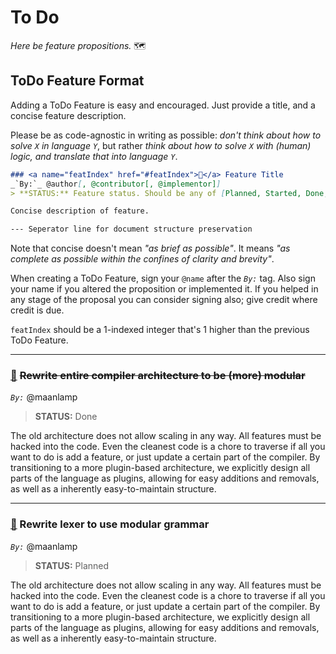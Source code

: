 # To Do
_Here be feature propositions._ 🗺️

## ToDo Feature Format
Adding a ToDo Feature is easy and encouraged. Just provide a title, and a concise feature description.

Please be as code-agnostic in writing as possible: _don't think about how to solve `X` in language `Y`_, but rather _think about how to solve `X` with (human) logic, and translate that into language `Y`_.

```md
### <a name="featIndex" href="#featIndex">🔗</a> Feature Title
_`By:`_ @author[, @contributor[, @implementor]]
> **STATUS:** Feature status. Should be any of [Planned, Started, Done, Rejected].

Concise description of feature.

--- Seperator line for document structure preservation
```

Note that concise doesn't mean _"as brief as possible"_. It means _"as complete as possible within the confines of clarity and brevity"_.

When creating a ToDo Feature, sign your `@name` after the _`By:`_ tag. Also sign your name if you altered the proposition or implemented it. If you helped in any stage of the proposal you can consider signing also; give credit where credit is due.

`featIndex` should be a 1-indexed integer that's 1 higher than the previous ToDo Feature.

---

### <a name="feat1" href="#feat1">🔗</a> ~~Rewrite entire compiler architecture to be (more) modular~~
_`By:`_ @maanlamp
> **STATUS:** Done

The old architecture does not allow scaling in any way. All features must be hacked into the code. Even the cleanest code is a chore to traverse if all you want to do is add a feature, or just update a certain part of the compiler. By transitioning to a more plugin-based architecture, we explicitly design all parts of the language as plugins, allowing for easy additions and removals, as well as a inherently easy-to-maintain structure.

---

### <a name="feat2" href="#feat2">🔗</a> Rewrite lexer to use modular grammar
_`By:`_ @maanlamp
> **STATUS:** Planned

The old architecture does not allow scaling in any way. All features must be hacked into the code. Even the cleanest code is a chore to traverse if all you want to do is add a feature, or just update a certain part of the compiler. By transitioning to a more plugin-based architecture, we explicitly design all parts of the language as plugins, allowing for easy additions and removals, as well as a inherently easy-to-maintain structure.